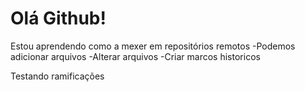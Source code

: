 # Olá Github!

Estou aprendendo como a mexer em repositórios remotos
-Podemos adicionar arquivos
-Alterar arquivos
-Criar marcos historicos

Testando ramificações
